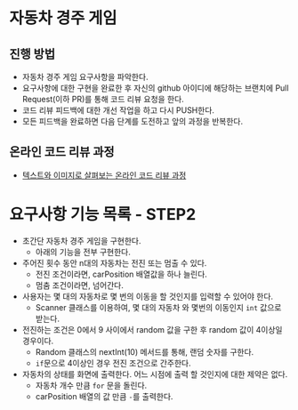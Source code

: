 # 자동차 경주 게임
## 진행 방법
* 자동차 경주 게임 요구사항을 파악한다.
* 요구사항에 대한 구현을 완료한 후 자신의 github 아이디에 해당하는 브랜치에 Pull Request(이하 PR)를 통해 코드 리뷰 요청을 한다.
* 코드 리뷰 피드백에 대한 개선 작업을 하고 다시 PUSH한다.
* 모든 피드백을 완료하면 다음 단계를 도전하고 앞의 과정을 반복한다.

## 온라인 코드 리뷰 과정
* [텍스트와 이미지로 살펴보는 온라인 코드 리뷰 과정](https://github.com/next-step/nextstep-docs/tree/master/codereview)

# 요구사항 기능 목록 - STEP2

- 초간단 자동차 경주 게임을 구현한다.
  - 아래의 기능을 전부 구현한다.
- 주어진 횟수 동안 n대의 자동차는 전진 또는 멈출 수 있다.
  - 전진 조건이라면, carPosition 배열값을 하나 늘린다.
  - 멈춤 조건이라면, 넘어간다.
- 사용자는 몇 대의 자동차로 몇 번의 이동을 할 것인지를 입력할 수 있어야 한다.
  - Scanner 클래스를 이용하여, 몇 대의 자동차 와 몇번의 이동인지 `int` 값으로 받는다.
- 전진하는 조건은 0에서 9 사이에서 random 값을 구한 후 random 값이 4이상일 경우이다.
  - Random 클래스의 nextInt(10) 메서드를 통해, 랜덤 숫자를 구한다.
  - `if`문으로 4이상인 경우 전진 조건으로 간주한다.
- 자동차의 상태를 화면에 출력한다. 어느 시점에 출력 할 것인지에 대한 제약은 없다.
  - 자동차 개수 만큼 `for` 문을 돌린다.
  - carPosition 배열의 값 만큼 `-`를 출력한다.